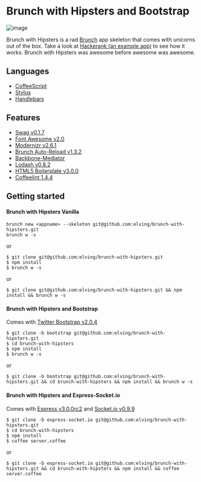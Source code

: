 # Brunch with Hipsters and Bootstrap

![image](http://www.latimes.com/media/photo/2011-07/63171841.jpg)

Brunch with Hipsters is a rad [Brunch](http://brunch.io/) app skeleton that comes with unicorns out of the box. Take a look at [Hackerank (an example app)](https://github.com/elving/Hackerank) to see how it works. Brunch with Hipsters was awesome before awesome was awesome.

## Languages

- [CoffeeScript](http://coffeescript.org/)
- [Stylus](http://learnboost.github.com/stylus/)
- [Handlebars](http://handlebarsjs.com/)

## Features

- [Swag v0.1.7](https://github.com/elving/swag)
- [Font Awesome v2.0](https://github.com/FortAwesome/Font-Awesome)
- [Modernizr v2.6.1](https://github.com/Modernizr/Modernizr)
- [Brunch Auto-Reload v1.3.2](https://github.com/brunch/auto-reload-brunch)
- [Backbone-Mediator](https://github.com/chalbert/Backbone-Mediator)
- [Lodash v0.8.2](https://github.com/bestiejs/lodash)
- [HTML5 Boilerplate v3.0.0](https://github.com/h5bp/html5-boilerplate)
- [Coffeelint 1.4.4](https://github.com/ilkosta/coffeelint-brunch)

## Getting started

#### Brunch with Hipsters Vanilla

    brunch new <appname> --skeleton git@github.com:elving/brunch-with-hipsters.git
    brunch w -s

or

    $ git clone git@github.com:elving/brunch-with-hipsters.git
    $ npm install
    $ brunch w -s

or

    $ git clone git@github.com:elving/brunch-with-hipsters.git && npm install && brunch w -s

#### Brunch with Hipsters and Bootstrap

Comes with [Twitter Bootstrap v2.0.4](https://github.com/twitter/bootstrap/)

    $ git clone -b bootstrap git@github.com:elving/brunch-with-hipsters.git
    $ cd brunch-with-hipsters
    $ npm install
    $ brunch w -s

or

    $ git clone -b bootstrap git@github.com:elving/brunch-with-hipsters.git && cd brunch-with-hipsters && npm install && brunch w -s

#### Brunch with Hipsters and Express-Socket.io

Comes with [Express v3.0.0rc2](https://github.com/visionmedia/express) and [Socket.io v0.9.9](https://github.com/learnboost/socket.io)

    $ git clone -b express-socket.io git@github.com:elving/brunch-with-hipsters.git
    $ cd brunch-with-hipsters
    $ npm install
    $ coffee server.coffee

or

    $ git clone -b express-socket.io git@github.com:elving/brunch-with-hipsters.git && cd brunch-with-hipsters && npm install && coffee server.coffee
